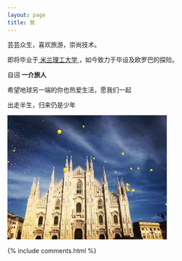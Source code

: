 ```yaml
---
layout: page
title: 我 
---
```


芸芸众生，喜欢旅游，崇尚技术。
<p>
即将毕业于<a target="_blank" href="https://www.polimi.it/home/"> 米兰理工大学 </a>，如今致力于毕设及欧罗巴的探险。
<p>自诩 <b>一介旅人</b></p>

<p>
希望地球另一端的你也热爱生活，愿我们一起
<br>
<pre>出走半生，归来仍是少年</pre>
<p>


<img src="/images/aboutme.jpg"  width="360px" height="280px" alt="milano" />

{% include comments.html %}

